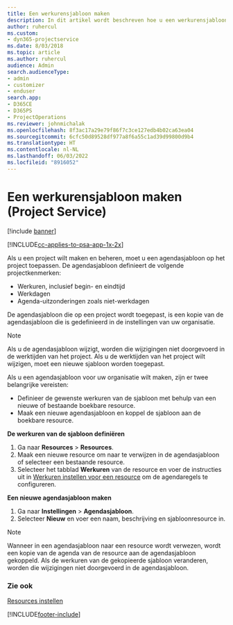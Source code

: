 ```yaml
---
title: Een werkurensjabloon maken
description: In dit artikel wordt beschreven hoe u een werkurensjabloon maakt in Project Service.
author: ruhercul
ms.custom:
- dyn365-projectservice
ms.date: 8/03/2018
ms.topic: article
ms.author: ruhercul
audience: Admin
search.audienceType:
- admin
- customizer
- enduser
search.app:
- D365CE
- D365PS
- ProjectOperations
ms.reviewer: johnmichalak
ms.openlocfilehash: 8f3ac17a29e79f86f7c3ce127edb4b02ca63ea04
ms.sourcegitcommit: 6cfc50d89528df977a8f6a55c1ad39d99800d9b4
ms.translationtype: HT
ms.contentlocale: nl-NL
ms.lasthandoff: 06/03/2022
ms.locfileid: "8916052"
---
```

# <a name="create-a-work-hours-template-project-service"></a>Een werkurensjabloon maken (Project Service)

[!include [banner](../includes/psa-now-project-operations.md)]

[!INCLUDE[cc-applies-to-psa-app-1x-2x](../includes/cc-applies-to-psa-app-3x.md)]

Als u een project wilt maken en beheren, moet u een agendasjabloon op het project toepassen. De agendasjabloon definieert de volgende projectkenmerken:

- Werkuren, inclusief begin- en eindtijd
- Werkdagen
- Agenda-uitzonderingen zoals niet-werkdagen

De agendasjabloon die op een project wordt toegepast, is een kopie van de agendasjabloon die is gedefinieerd in de instellingen van uw organisatie.

> [!NOTE]
> Als u de agendasjabloon wijzigt, worden die wijzigingen niet doorgevoerd in de werktijden van het project. Als u de werktijden van het project wilt wijzigen, moet een nieuwe sjabloon worden toegepast.

Als u een agendasjabloon voor uw organisatie wilt maken, zijn er twee belangrijke vereisten:

- Definieer de gewenste werkuren van de sjabloon met behulp van een nieuwe of bestaande boekbare resource.
- Maak een nieuwe agendasjabloon en koppel de sjabloon aan de boekbare resource.

**De werkuren van de sjabloon definiëren**

1. Ga naar **Resources** \> **Resources**.
2. Maak een nieuwe resource om naar te verwijzen in de agendasjabloon of selecteer een bestaande resource.
3. Selecteer het tabblad **Werkuren** van de resource en voer de instructies uit in [Werkuren instellen voor een resource](/dynamics365/field-service/set-work-hours-resource) om de agendaregels te configureren.

**Een nieuwe agendasjabloon maken**

1. Ga naar **Instellingen** \> **Agendasjabloon**.
2. Selecteer **Nieuw** en voer een naam, beschrijving en sjabloonresource in.


> [!NOTE]
> Wanneer in een agendasjabloon naar een resource wordt verwezen, wordt een kopie van de agenda van de resource aan de agendasjabloon gekoppeld. Als de werkuren van de gekopieerde sjabloon veranderen, worden die wijzigingen niet doorgevoerd in de agendasjabloon.


### <a name="see-also"></a>Zie ook  
 [Resources instellen](../psa/set-up-resources.md)


[!INCLUDE[footer-include](../includes/footer-banner.md)]
